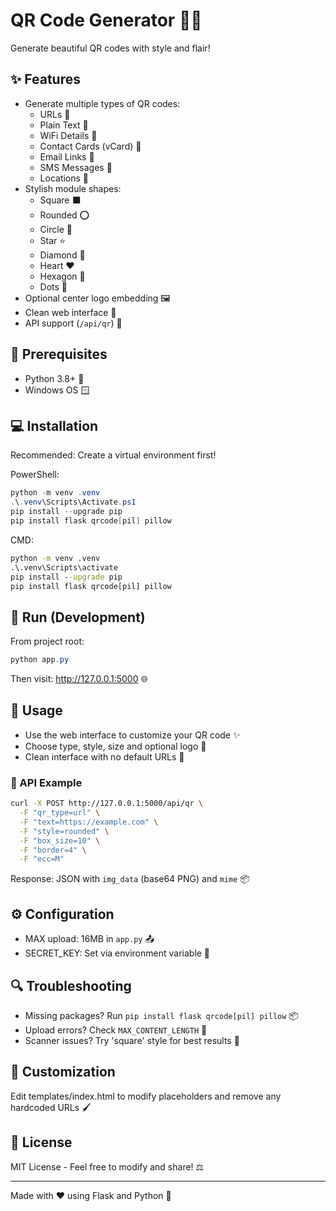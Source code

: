 # QR Code Generator 🔲✨

Generate beautiful QR codes with style and flair! 

## ✨ Features
- Generate multiple types of QR codes:
  - URLs 🔗
  - Plain Text 📝
  - WiFi Details 📶
  - Contact Cards (vCard) 👤
  - Email Links 📧
  - SMS Messages 📱
  - Locations 📍
- Stylish module shapes:
  - Square ⬛
  - Rounded ⭕
  - Circle 🔴
  - Star ⭐
  - Diamond 💠
  - Heart ❤️
  - Hexagon 🔷
  - Dots 👾
- Optional center logo embedding 🖼️
- Clean web interface 🎨
- API support (`/api/qr`) 🚀

## 🔧 Prerequisites
- Python 3.8+ 🐍
- Windows OS 🪟

## 💻 Installation
Recommended: Create a virtual environment first!

PowerShell:
```powershell
python -m venv .venv
.\.venv\Scripts\Activate.ps1
pip install --upgrade pip
pip install flask qrcode[pil] pillow
```

CMD:
```cmd
python -m venv .venv
.\.venv\Scripts\activate
pip install --upgrade pip
pip install flask qrcode[pil] pillow
```

## 🚀 Run (Development)
From project root:
```powershell
python app.py
```
Then visit: http://127.0.0.1:5000 🌐

## 📖 Usage
- Use the web interface to customize your QR code ✨
- Choose type, style, size and optional logo 🎨
- Clean interface with no default URLs 🧹

### 🔌 API Example
```bash
curl -X POST http://127.0.0.1:5000/api/qr \
  -F "qr_type=url" \
  -F "text=https://example.com" \
  -F "style=rounded" \
  -F "box_size=10" \
  -F "border=4" \
  -F "ecc=M"
```
Response: JSON with `img_data` (base64 PNG) and `mime` 📦

## ⚙️ Configuration
- MAX upload: 16MB in `app.py` 📤
- SECRET_KEY: Set via environment variable 🔑

## 🔍 Troubleshooting
- Missing packages? Run `pip install flask qrcode[pil] pillow` 📦
- Upload errors? Check `MAX_CONTENT_LENGTH` 🔧
- Scanner issues? Try 'square' style for best results 🎯

## 🎨 Customization
Edit templates/index.html to modify placeholders and remove any hardcoded URLs 🖌️

## 📄 License
MIT License - Feel free to modify and share! ⚖️

---
Made with ❤️ using Flask and Python 🐍
